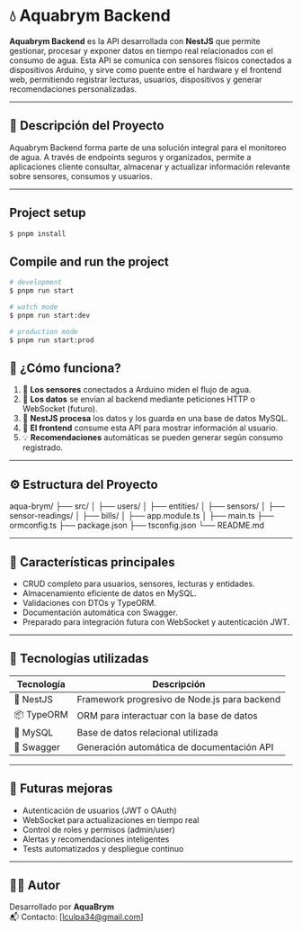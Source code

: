 # 💧 Aquabrym Backend

**Aquabrym Backend** es la API desarrollada con **NestJS** que permite gestionar, procesar y exponer datos en tiempo real relacionados con el consumo de agua. Esta API se comunica con sensores físicos conectados a dispositivos Arduino, y sirve como puente entre el hardware y el frontend web, permitiendo registrar lecturas, usuarios, dispositivos y generar recomendaciones personalizadas.

---

## 📖 Descripción del Proyecto

Aquabrym Backend forma parte de una solución integral para el monitoreo de agua. A través de endpoints seguros y organizados, permite a aplicaciones cliente consultar, almacenar y actualizar información relevante sobre sensores, consumos y usuarios.

---

## Project setup

```bash
$ pnpm install
```

## Compile and run the project

```bash
# development
$ pnpm run start

# watch mode
$ pnpm run start:dev

# production mode
$ pnpm run start:prod
```

## 🧠 ¿Cómo funciona?

1. 🔧 **Los sensores** conectados a Arduino miden el flujo de agua.
2. 📡 **Los datos** se envían al backend mediante peticiones HTTP o WebSocket (futuro).
3. 🧮 **NestJS procesa** los datos y los guarda en una base de datos MySQL.
4. 🔄 **El frontend** consume esta API para mostrar información al usuario.
5. 💡 **Recomendaciones** automáticas se pueden generar según consumo registrado.

---

## ⚙️ Estructura del Proyecto

aqua-brym/
├── src/
│ ├── users/
│ ├── entities/
│ ├── sensors/
│ ├── sensor-readings/
│ ├── bills/
│ ├── app.module.ts
│ ├── main.ts
├── ormconfig.ts
├── package.json
├── tsconfig.json
└── README.md


---

## 🎯 Características principales

- CRUD completo para usuarios, sensores, lecturas y entidades.
- Almacenamiento eficiente de datos en MySQL.
- Validaciones con DTOs y TypeORM.
- Documentación automática con Swagger.
- Preparado para integración futura con WebSocket y autenticación JWT.

---

## 🧰 Tecnologías utilizadas

| Tecnología       | Descripción                                     |
|------------------|-------------------------------------------------|
| 🧱 NestJS         | Framework progresivo de Node.js para backend    |
| 📦 TypeORM        | ORM para interactuar con la base de datos       |
| 🐬 MySQL          | Base de datos relacional utilizada              |
| 📄 Swagger        | Generación automática de documentación API      |

---

## 📌 Futuras mejoras

- Autenticación de usuarios (JWT o OAuth)
- WebSocket para actualizaciones en tiempo real
- Control de roles y permisos (admin/user)
- Alertas y recomendaciones inteligentes
- Tests automatizados y despliegue continuo

---

## 🧑‍💻 Autor

Desarrollado por **AquaBrym**  
📬 Contacto: [lculpa34@gmail.com]
